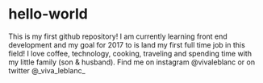 # hello-world
This is my first github repository!
I am currently learning front end development and my goal for 2017 to is land my first full time job in this field!
I love coffee, technology, cooking, traveling and spending time with my little family (son & husband).
Find me on instagram @vivaleblanc or on twitter @\_viva_leblanc\_ 
